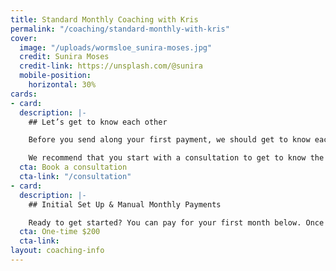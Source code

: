 ```yaml
---
title: Standard Monthly Coaching with Kris
permalink: "/coaching/standard-monthly-with-kris"
cover:
  image: "/uploads/wormsloe_sunira-moses.jpg"
  credit: Sunira Moses
  credit-link: https://unsplash.com/@sunira
  mobile-position:
    horizontal: 30%
cards:
- card: 
  description: |-
    ## Let’s get to know each other

    Before you send along your first payment, we should get to know each other first. If you haven’t already, go to the [contact](/contact) page and tell me about yourself, your goals, and your running history.

    We recommend that you start with a consultation to get to know the coach you will be working with.
  cta: Book a consultation
  cta-link: "/consultation"
- card: 
  description: |-
    ## Initial Set Up & Manual Monthly Payments

    Ready to get started? You can pay for your first month below. Once we are up and running, you will have to continue making manual payments here, or you can sign up for the subscription below for automated monthly payments.
  cta: One-time $200
  cta-link: 
layout: coaching-info
---
```


